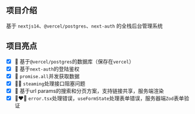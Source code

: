 ## 项目介绍

基于 `nextjs14`、`@vercel/postgres`、`next-auth` 的全栈后台管理系统

## 项目亮点

- [x] 👠 基于`@vercel/postgres`的数据库（保存在`vercel`）
- [x] 💍 基于`next-auth`的登陆鉴权
- [x] 🤷 `promise.all`并发获取数据
- [x] 🙋‍♀️ `steaming`处理接口阻塞问题
- [x] 🤦 基于url params的搜索和分页方案，支持链接共享，服务端渲染
- [x] 👩‍❤️‍👨 `error.tsx`处理错误，`useFormState`处理表单错误，服务器端`Zod`表单验证

